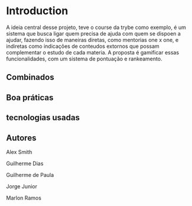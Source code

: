 # Introduction

A ideia central desse projeto, teve o course da trybe como exemplo, é um sistema que busca ligar quem precisa de ajuda com quem se dispoen a ajudar, fazendo isso de maneiras diretas, como mentorias one x one, e indiretas como indicações de conteudos extornos que possam complementar o estudo de cada materia. A proposta é gamificar essas funcionalidades, com um sistema de pontuação e rankeamento.

## Combinados

## Boa práticas

## tecnologias usadas

## Autores
Alex Smith

Guilherme Dias

Guilherme de Paula

Jorge Junior

Marlon Ramos
